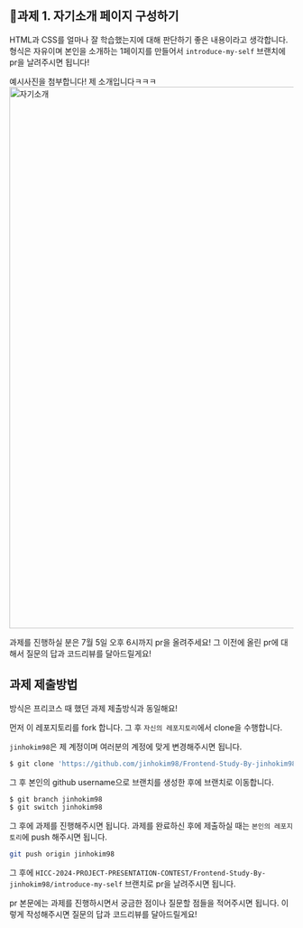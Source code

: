 ## 🚀과제 1. 자기소개 페이지 구성하기

HTML과 CSS를 얼마나 잘 학습했는지에 대해 판단하기 좋은 내용이라고 생각합니다. 형식은 자유이며 본인을 소개하는 1페이지를 만들어서 `introduce-my-self` 브랜치에 pr을 날려주시면 됩니다!

예시사진을 첨부합니다! 제 소개입니다ㅋㅋㅋ
<img width="960" alt="자기소개" src="https://github.com/HICC-2024-PROJECT-PRESENTATION-CONTEST/Frontend-Study-By-jinhokim98/assets/81083461/583b4036-709b-481e-9c86-f5783e3e893b">

과제를 진행하실 분은 7월 5일 오후 6시까지 pr을 올려주세요! 그 이전에 올린 pr에 대해서 질문의 답과 코드리뷰를 달아드릴게요!


## 과제 제출방법
방식은 프리코스 때 했던 과제 제출방식과 동일해요!

먼저 이 레포지토리를 fork 합니다. 그 후 `자신의 레포지토리`에서 clone을 수행합니다.

`jinhokim98`은 제 계정이며 여러분의 계정에 맞게 변경해주시면 됩니다.

```bash
$ git clone 'https://github.com/jinhokim98/Frontend-Study-By-jinhokim98.git'
```

그 후 본인의 github username으로 브랜치를 생성한 후에 브랜치로 이동합니다.

```bash
$ git branch jinhokim98
$ git switch jinhokim98
```

그 후에 과제를 진행해주시면 됩니다. 과제를 완료하신 후에 제출하실 때는 `본인의 레포지토리`에 push 해주시면 됩니다.

```bash
git push origin jinhokim98
```

그 후에 `HICC-2024-PROJECT-PRESENTATION-CONTEST/Frontend-Study-By-jinhokim98/introduce-my-self` 브랜치로 pr을 날려주시면 됩니다.

pr 본문에는 과제를 진행하시면서 궁금한 점이나 질문할 점들을 적어주시면 됩니다.
이렇게 작성해주시면 질문의 답과 코드리뷰를 달아드릴게요!

